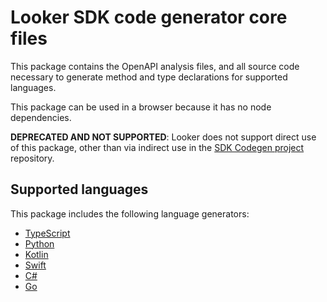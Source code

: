 # Looker SDK code generator core files


This package contains the OpenAPI analysis files, and all source code necessary to generate method and type declarations for supported languages.

This package can be used in a browser because it has no node dependencies.

**DEPRECATED AND NOT SUPPORTED**: Looker does not support direct use of this package, other than via indirect use in the
[SDK Codegen project](https://github.com/looker-open-source/sdk-codegen) repository.

## Supported languages

This package includes the following language generators:

- [TypeScript](src/typescript.gen.ts)
- [Python](src/python.gen.ts)
- [Kotlin](src/kotlin.gen.ts)
- [Swift](src/swift.gen.ts)
- [C#](src/csharp.gen.ts)
- [Go](src/go.gen.ts)
